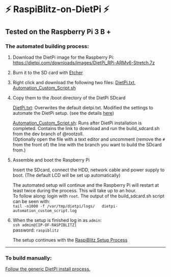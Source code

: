 # ⚡️ RaspiBlitz-on-DietPi ⚡️
## Tested on the Raspberry Pi 3 B +

### The automated building process:

1) Download the DietPi image for the Raspberry Pi:   
https://dietpi.com/downloads/images/DietPi_RPi-ARMv6-Stretch.7z  

2) Burn it to the SD card with [Etcher](https://www.balena.io/etcher/)

3) Right click and download the following two files: [DietPi.txt](https://raw.githubusercontent.com/rootzoll/raspiblitz/dev/dietpi/boot/dietpi.txt), [Automation_Custom_Script.sh](https://raw.githubusercontent.com/rootzoll/raspiblitz/dev/dietpi/boot/Automation_Custom_Script.sh)

4) Copy them to the /boot directory of the DietPi SDcard

    [DietPi.txt](https://raw.githubusercontent.com/rootzoll/raspiblitz/dev/dietpi/boot/dietpi.txt): Overwrites the default dietpi.txt. Modified the settings to automate the DietPi setup. (see the details [here](https://github.com/rootzoll/raspiblitz/tree/dev/dietpi#excerpts-from-the-customized-dietpitxt))

    [Automation_Custom_Script.sh](https://raw.githubusercontent.com/rootzoll/raspiblitz/dev/dietpi/boot/Automation_Custom_Script.sh): Runs after DietPi installation is completed. Contains the link to download and run the build_sdcard.sh from the dev branch of @rootzoll.  
    (Optionally open the file with a text editor and uncomment (remove the `#` from the front of) the line with the branch you want to build the SDcard from.) 

5) Assemble and boot the Raspberry Pi

    Insert the SDcard, connect the HDD, network cable and power supply to boot.
    (The default LCD will be set up automatically)


    The automated setup will continue and the Raspberry Pi will restart at least twice during the process. This will take up to an hour.  
    To follow along: login with `root`. The output of the build_sdcard.sh script can be seen with:  
     `tail -n1000 -f /var/tmp/dietpi/logs/   dietpi-automation_custom_script.log`


6) When the setup is finished log in as `admin`:  
`ssh admin@[IP-OF-RASPIBLITZ]`  
password: `raspiblitz`

    The setup continues with the [RaspiBlitz Setup Process](https://github.com/rootzoll/raspiblitz/blob/master/README.md#setup-process-detailed-documentation)

---
### To build manually:
[Follow the generic DietPi install process.](https://github.com/rootzoll/raspiblitz/tree/dev/dietpi#general-guide-for-the-raspiblitz-on-dietpi)
